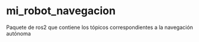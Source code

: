 # mi_robot_navegacion
Paquete de ros2 que contiene los tópicos correspondientes a la navegación autónoma
